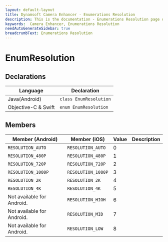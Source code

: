 ```yaml
---
layout: default-layout
title: Dynamsoft Camera Enhancer - Enumerations Resolution
description: This is the documentation - Enumerations Resolution page of Dynamsoft Camera Enhancer.
keywords:  Camera Enhancer, Enumerations Resolution
needAutoGenerateSidebar: true
breadcrumbText: Enumerations Resolution
---
```


# EnumResolution

## Declarations

| Language | Declaration |
|----------|-------------|
| Java(Android) | `class EnumResolution` |
| Objective-C & Swift | `enum EnumResolution` |

## Members

| Member (Android) | Member (iOS) | Value | Description |
|------------------|--------------|-------|-------------|
| `RESOLUTION_AUTO` | `RESOLUTION_AUTO` | 0 |  |
| `RESOLUTION_480P` | `RESOLUTION_480P` | 1 |  |
| `RESOLUTION_720P` | `RESOLUTION_720P` | 2 |  |
| `RESOLUTION_1080P` | `RESOLUTION_1080P` | 3 |  |
| `RESOLUTION_2K` | `RESOLUTION_2K` | 4 |  |
| `RESOLUTION_4K` | `RESOLUTION_4K` | 5 |  |
| Not available for Android. | `RESOLUTION_HIGH` | 6 |  |
| Not available for Android. | `RESOLUTION_MID` | 7 |  |
| Not available for Android. | `RESOLUTION_LOW` | 8 |  |
